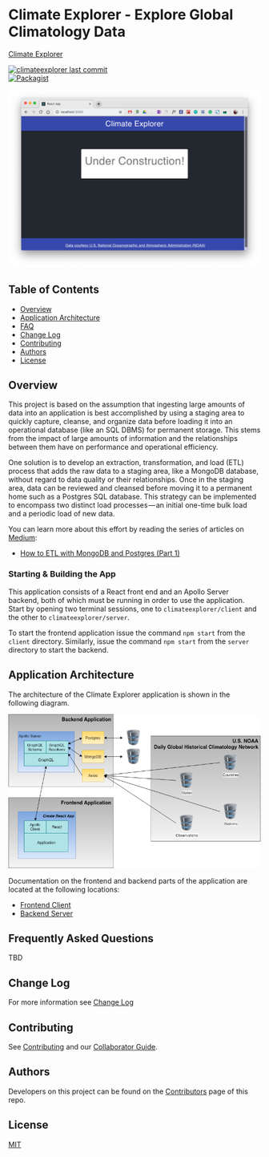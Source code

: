# Climate Explorer - Explore Global Climatology Data
[Climate Explorer](https://jdmedlock.github.io/climateexplorer/)
<br/>

[![climateexplorer last commit](https://img.shields.io/github/last-commit/google/skia.svg)](https://github.com/jdmedlock/climateexplorer)
<br/>
[![Packagist](https://img.shields.io/packagist/l/doctrine/orm.svg)](https://github.com/jdmedlock/climateexplorer/)


![Screenshot](https://github.com/jdmedlock/climateexplorer/blob/development/docs/ce_screenshot.png)

## Table of Contents

* [Overview](#overview)
* [Application Architecture](#application-architecture)
* [FAQ](#frequently-asked-questions)
* [Change Log](#change-log)
* [Contributing](#contributing)
* [Authors](#authors)
* [License](#license)

## Overview

This project is based on the assumption that ingesting large amounts of data
into an application is best accomplished by using a staging area to quickly
capture, cleanse, and organize data before loading it into an operational 
database (like an SQL DBMS) for permanent storage. This stems from the impact 
of large amounts of information and the relationships between them have on 
performance and operational efficiency.

One solution is to develop an extraction, transformation, and load (ETL) 
process that adds the raw data to a staging area, like a MongoDB database, 
without regard to data quality or their relationships. Once in the staging 
area, data can be reviewed and cleansed before moving it to a permanent home 
such as a Postgres SQL database. This strategy can be implemented to encompass 
two distinct load processes — an initial one-time bulk load and a periodic 
load of new data.

You can learn more about this effort by reading the series of articles on
[Medium](https://medium.com):

- [How to ETL with MongoDB and Postgres (Part 1)](https://medium.com/chingu/how-to-etl-with-mongodb-and-postgres-part-1-ef8476f0b8b2)

### Starting & Building the App

This application consists of a React front end and an Apollo Server backend, 
both of which must be running in order to use the application. Start by opening
two terminal sessions, one to `climateexplorer/client` and the other to
`climateexplorer/server`.

To start the frontend application issue the command `npm start` from the
`client` directory. Similarly, issue the command `npm start` from the `server`
directory to start the backend.

## Application Architecture

The architecture of the Climate Explorer application is shown in the
following diagram.

![React Component Structure](https://github.com/jdmedlock/climateexplorer/blob/development/docs/ce_architecture.png)

Documentation on the frontend and backend parts of the application are
located at the following locations:

- [Frontend Client](https://github.com/jdmedlock/climateexplorer/blob/development/client/README.md)
- [Backend Server](https://github.com/jdmedlock/climateexplorer/blob/development/server/README.md)

## Frequently Asked Questions

TBD

## Change Log

For more information see [Change Log](https://github.com/jdmedlock/climateexplorer/blob/development/docs/CHANGELOG.md)

## Contributing

See [Contributing](https://github.com/jdmedlock/climateexplorer/blob/development/docs/CONTRIBUTING.md)
and our [Collaborator Guide](https://github.com/jdmedlock/climateexplorer/blob/development/docs/COLLABORATOR_GUIDE.md).

## Authors

Developers on this project can be found on the [Contributors](https://github.com/jdmedlock/climateexplorer/graphs/contributors) page of this repo.

## License

[MIT](https://tldrlegal.com/license/mit-license)


